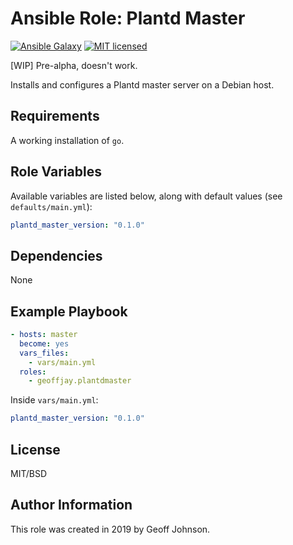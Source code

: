 # Ansible Role: Plantd Master

<!--[![Build Status](https://img.shields.io/travis/geoffjay/ansible-plantd-master/master.svg?style=flat)](https://travis-ci.org/geoffjay/ansible-plantd-master-->
<!--[![stability-stable](https://img.shields.io/badge/stability-stable-green.svg?style=flat)](https://github.com/orangemug/stability-badges)-->
[![Ansible Galaxy](https://img.shields.io/ansible/role/3078.svg?style=flat)](https://galaxy.ansible.com/geoffjay/plantdmaster)
[![MIT licensed](https://img.shields.io/badge/license-MIT-blue.svg?style=flat)](https://raw.githubusercontent.com/geoffjay/ansible-plantd-master/master/LICENSE)

[WIP] Pre-alpha, doesn't work.

Installs and configures a Plantd master server on a Debian host.

## Requirements

A working installation of `go`.

## Role Variables

Available variables are listed below, along with default values (see `defaults/main.yml`):

```yml
plantd_master_version: "0.1.0"
```

## Dependencies

None

## Example Playbook

```yml
- hosts: master
  become: yes
  vars_files:
    - vars/main.yml
  roles:
    - geoffjay.plantdmaster
```

Inside `vars/main.yml`:

```yml
plantd_master_version: "0.1.0"
```

## License

MIT/BSD

## Author Information

This role was created in 2019 by Geoff Johnson.
